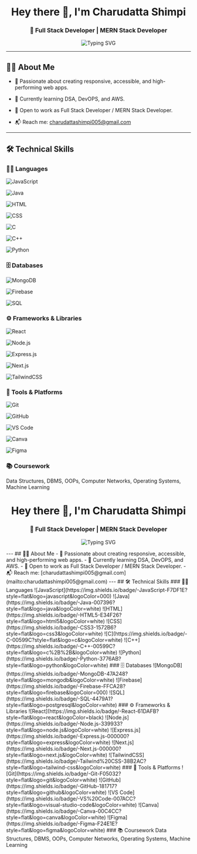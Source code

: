 <!-- Header -->

<h1 align="center">Hey there 👋, I'm Charudatta Shimpi</h1>

<h3 align="center">🚀 Full Stack Developer | MERN Stack Developer </h3>

<p align="center">

  <img src="https://readme-typing-svg.demolab.com?font=Fira+Code&duration=2500&pause=1000&center=true&vCenter=true&multiline=true&width=435&lines=Building+FULL+Apps+%F0%9F%9A%80;Learning+Cloud+and+DevOps+%E2%9A%99%EF%B8%8F;Frontend+Lover+%E2%9D%A4%EF%B8%8F;Always+Learning...+%F0%9F%93%9A" alt="Typing SVG" />

</p>

---

## 🧑‍💻 About Me

- 🎯 Passionate about creating responsive, accessible, and high-performing web apps.

- 🌱 Currently learning DSA, DevOPS, and AWS.

- 💼 Open to work as Full Stack Developer / MERN Stack Developer.

- 📬 Reach me: [charudattashimpi005@gmail.com](mailto:charudattashimpi005@gmail.com)

---

## 🛠 Technical Skills

### 🧑‍💻 Languages  

![JavaScript](https://img.shields.io/badge/-JavaScript-F7DF1E?style=flat&logo=javascript&logoColor=000)

![Java](https://img.shields.io/badge/-Java-007396?style=flat&logo=java&logoColor=white)

![HTML](https://img.shields.io/badge/-HTML5-E34F26?style=flat&logo=html5&logoColor=white)

![CSS](https://img.shields.io/badge/-CSS3-1572B6?style=flat&logo=css3&logoColor=white)

![C](https://img.shields.io/badge/-C-00599C?style=flat&logo=c&logoColor=white)

![C++](https://img.shields.io/badge/-C++-00599C?style=flat&logo=c%2B%2B&logoColor=white)

![Python](https://img.shields.io/badge/-Python-3776AB?style=flat&logo=python&logoColor=white)

### 🗄 Databases  

![MongoDB](https://img.shields.io/badge/-MongoDB-47A248?style=flat&logo=mongodb&logoColor=white)

![Firebase](https://img.shields.io/badge/-Firebase-FFCA28?style=flat&logo=firebase&logoColor=000)

![SQL](https://img.shields.io/badge/-SQL-4479A1?style=flat&logo=postgresql&logoColor=white)

### ⚙ Frameworks & Libraries  

![React](https://img.shields.io/badge/-React-61DAFB?style=flat&logo=react&logoColor=black)

![Node.js](https://img.shields.io/badge/-Node.js-339933?style=flat&logo=node.js&logoColor=white)

![Express.js](https://img.shields.io/badge/-Express.js-000000?style=flat&logo=express&logoColor=white)

![Next.js](https://img.shields.io/badge/-Next.js-000000?style=flat&logo=next.js&logoColor=white)

![TailwindCSS](https://img.shields.io/badge/-Tailwind%20CSS-38B2AC?style=flat&logo=tailwind-css&logoColor=white)

### 🧰 Tools & Platforms  

![Git](https://img.shields.io/badge/-Git-F05032?style=flat&logo=git&logoColor=white)

![GitHub](https://img.shields.io/badge/-GitHub-181717?style=flat&logo=github&logoColor=white)

![VS Code](https://img.shields.io/badge/-VS%20Code-007ACC?style=flat&logo=visual-studio-code&logoColor=white)

![Canva](https://img.shields.io/badge/-Canva-00C4CC?style=flat&logo=canva&logoColor=white)

![Figma](https://img.shields.io/badge/-Figma-F24E1E?style=flat&logo=figma&logoColor=white)

### 📚 Coursework  

Data Structures, DBMS, OOPs, Computer Networks, Operating Systems, Machine Learning<!-- Header -->
<h1 align="center">Hey there 👋, I'm Charudatta Shimpi</h1>
<h3 align="center">🚀 Full Stack Developer | MERN Stack Developer </h3>
<p align="center">
  <img src="https://readme-typing-svg.demolab.com?font=Fira+Code&duration=2500&pause=1000&center=true&vCenter=true&multiline=true&width=435&lines=Building+FULL+Apps+%F0%9F%9A%80;%E2%9A%99%EF%B8%8F;%E2%9D%A4%EF%B8%8F;%F0%9F%93%9A" alt="Typing SVG" />
</p>
---
## 🧑‍💻 About Me
- 🎯 Passionate about creating responsive, accessible, and high-performing web apps.
- 🌱 Currently learning DSA, DevOPS, and AWS.
- 💼 Open to work as Full Stack Developer / MERN Stack Developer.
- 📬 Reach me: [charudattashimpi005@gmail.com](mailto:charudattashimpi005@gmail.com)
---
## 🛠 Technical Skills
### 🧑‍💻 Languages  
![JavaScript](https://img.shields.io/badge/-JavaScript-F7DF1E?style=flat&logo=javascript&logoColor=000)
![Java](https://img.shields.io/badge/-Java-007396?style=flat&logo=java&logoColor=white)
![HTML](https://img.shields.io/badge/-HTML5-E34F26?style=flat&logo=html5&logoColor=white)
![CSS](https://img.shields.io/badge/-CSS3-1572B6?style=flat&logo=css3&logoColor=white)
![C](https://img.shields.io/badge/-C-00599C?style=flat&logo=c&logoColor=white)
![C++](https://img.shields.io/badge/-C++-00599C?style=flat&logo=c%2B%2B&logoColor=white)
![Python](https://img.shields.io/badge/-Python-3776AB?style=flat&logo=python&logoColor=white)
### 🗄 Databases  
![MongoDB](https://img.shields.io/badge/-MongoDB-47A248?style=flat&logo=mongodb&logoColor=white)
![Firebase](https://img.shields.io/badge/-Firebase-FFCA28?style=flat&logo=firebase&logoColor=000)
![SQL](https://img.shields.io/badge/-SQL-4479A1?style=flat&logo=postgresql&logoColor=white)
### ⚙ Frameworks & Libraries  
![React](https://img.shields.io/badge/-React-61DAFB?style=flat&logo=react&logoColor=black)
![Node.js](https://img.shields.io/badge/-Node.js-339933?style=flat&logo=node.js&logoColor=white)
![Express.js](https://img.shields.io/badge/-Express.js-000000?style=flat&logo=express&logoColor=white)
![Next.js](https://img.shields.io/badge/-Next.js-000000?style=flat&logo=next.js&logoColor=white)
![TailwindCSS](https://img.shields.io/badge/-Tailwind%20CSS-38B2AC?style=flat&logo=tailwind-css&logoColor=white)
### 🧰 Tools & Platforms  
![Git](https://img.shields.io/badge/-Git-F05032?style=flat&logo=git&logoColor=white)
![GitHub](https://img.shields.io/badge/-GitHub-181717?style=flat&logo=github&logoColor=white)
![VS Code](https://img.shields.io/badge/-VS%20Code-007ACC?style=flat&logo=visual-studio-code&logoColor=white)
![Canva](https://img.shields.io/badge/-Canva-00C4CC?style=flat&logo=canva&logoColor=white)
![Figma](https://img.shields.io/badge/-Figma-F24E1E?style=flat&logo=figma&logoColor=white)
### 📚 Coursework  
Data Structures, DBMS, OOPs, Computer Networks, Operating Systems, Machine Learning
